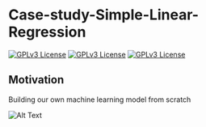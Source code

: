 # Case-study-Simple-Linear-Regression

[![GPLv3 License](https://img.shields.io/badge/Python-Pandas%201.4.3-yellow.svg)](https://opensource.org/licenses/)
[![GPLv3 License](https://img.shields.io/badge/Python-NumPy%201.19.2-green.svg)](https://opensource.org/licenses/)
[![GPLv3 License](https://img.shields.io/badge/Python-Scikit-learn%200.20-blue.svg)](https://opensource.org/licenses/)

## Motivation 
Building our own machine learning model from scratch

![Alt Text](https://media.giphy.com/media/xUA7b6oaRIgzmAKpUY/giphy.gif)

